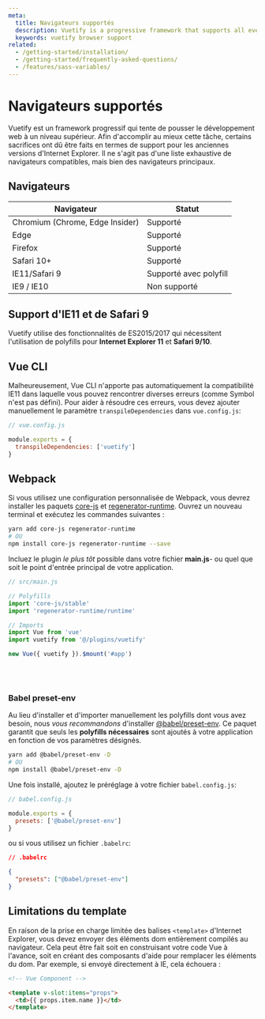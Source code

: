 ```yaml
---
meta:
  title: Navigateurs supportés
  description: Vuetify is a progressive framework that supports all evergreen browsers and IE11 / Safari with polyfill.
  keywords: vuetify browser support
related:
  - /getting-started/installation/
  - /getting-started/frequently-asked-questions/
  - /features/sass-variables/
---
```


# Navigateurs supportés

Vuetify est un framework progressif qui tente de pousser le développement web à un niveau supérieur. Afin d'accomplir au mieux cette tâche, certains sacrifices ont dû être faits en termes de support pour les anciennes versions d'Internet Explorer. Il ne s'agit pas d'une liste exhaustive de navigateurs compatibles, mais bien des navigateurs principaux.

<entry-ad />

## Navigateurs

| Navigateur                      | Statut                 |
| ------------------------------- | ---------------------- |
| Chromium (Chrome, Edge Insider) | Supporté               |
| Edge                            | Supporté               |
| Firefox                         | Supporté               |
| Safari 10+                      | Supporté               |
| IE11/Safari 9                   | Supporté avec polyfill |
| IE9 / IE10                      | Non supporté           |

## Support d'IE11 et de Safari 9

Vuetify utilise des fonctionnalités de ES2015/2017 qui nécessitent l'utilisation de polyfills pour **Internet Explorer 11** et **Safari 9/10**.

## Vue CLI

Malheureusement, Vue CLI n'apporte pas automatiquement la compatibilité IE11 dans laquelle vous pouvez rencontrer diverses erreurs (comme Symbol n'est pas défini). Pour aider à résoudre ces erreurs, vous devez ajouter manuellement le paramètre `transpileDependencies` dans `vue.config.js`:

```js
// vue.config.js

module.exports = {
  transpileDependencies: ['vuetify']
}
```

## Webpack

Si vous utilisez une configuration personnalisée de Webpack, vous devrez installer les paquets [core-js](https://github.com/zloirock/core-js) et [regenerator-runtime](https://github.com/facebook/regenerator/tree/master/packages/regenerator-runtime). Ouvrez un nouveau terminal et exécutez les commandes suivantes :

```bash
yarn add core-js regenerator-runtime
# OU
npm install core-js regenerator-runtime --save
```

Incluez le plugin _le plus tôt_ possible dans votre fichier **main.js**- ou quel que soit le point d'entrée principal de votre application.

```js
// src/main.js

// Polyfills
import 'core-js/stable'
import 'regenerator-runtime/runtime'

// Imports
import Vue from 'vue'
import vuetify from '@/plugins/vuetify'

new Vue({ vuetify }).$mount('#app')
```

<discovery-ad />

<br>
<br>

### Babel preset-env

Au lieu d'installer et d'importer manuellement les polyfills dont vous avez besoin, nous _vous recommandons_ d'installer [@babel/preset-env](https://github.com/babel/babel/tree/master/packages/babel-preset-env). Ce paquet garantit que seuls les **polyfills nécessaires** sont ajoutés à votre application en fonction de vos paramètres désignés.

```bash
yarn add @babel/preset-env -D
# OU
npm install @babel/preset-env -D
```

Une fois installé, ajoutez le préréglage à votre fichier `babel.config.js`:

```js
// babel.config.js

module.exports = {
  presets: ['@babel/preset-env']
}
```

ou si vous utilisez un fichier `.babelrc`:

```json
// .babelrc

{
  "presets": ["@babel/preset-env"]
}
```

## Limitations du template

En raison de la prise en charge limitée des balises `<template>` d'Internet Explorer, vous devez envoyer des éléments dom entièrement compilés au navigateur. Cela peut être fait soit en construisant votre code Vue à l'avance, soit en créant des composants d'aide pour remplacer les éléments du dom. Par exemple, si envoyé directement à IE, cela échouera :

```html
<!-- Vue Component -->

<template v-slot:items="props">
  <td>{‌{ props.item.name }‌}</td>
</template>
```

<backmatter />
